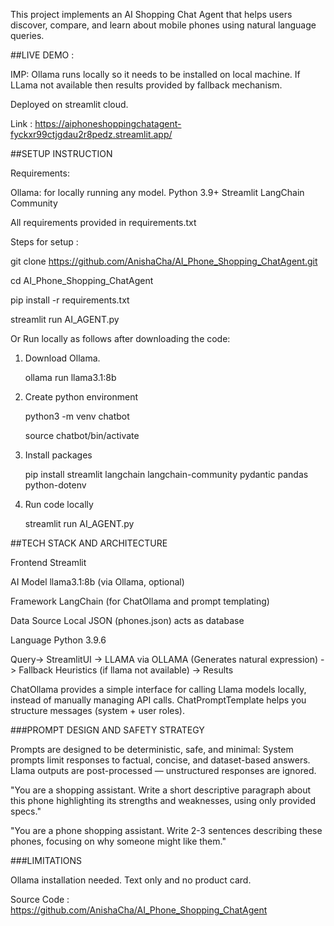 This project implements an AI Shopping Chat Agent that helps users discover, compare, and learn about mobile phones using natural language queries.

##LIVE DEMO :

IMP: Ollama runs locally so it needs to be installed on local machine.
If LLama not available then results provided by fallback mechanism. 

Deployed on streamlit cloud.

Link : https://aiphoneshoppingchatagent-fyckxr99ctjgdau2r8pedz.streamlit.app/

##SETUP INSTRUCTION

Requirements:

Ollama: for locally running any model.
Python 3.9+
Streamlit
LangChain Community

All requirements provided in requirements.txt

Steps for setup :

git clone https://github.com/AnishaCha/AI_Phone_Shopping_ChatAgent.git

cd AI_Phone_Shopping_ChatAgent

pip install -r requirements.txt

streamlit run AI_AGENT.py

Or Run locally as follows after downloading the code: 

1. Download Ollama.

	ollama run llama3.1:8b

2. Create python environment

	python3 -m venv chatbot

	source chatbot/bin/activate

3. Install packages

	pip install streamlit langchain langchain-community pydantic pandas python-dotenv

4. Run code locally

	streamlit run AI_AGENT.py

##TECH STACK AND ARCHITECTURE

Frontend	Streamlit

AI Model	llama3.1:8b (via Ollama, optional)

Framework	LangChain (for ChatOllama and prompt templating)

Data Source	Local JSON (phones.json) acts as database

Language	Python 3.9.6

Query-> StreamlitUI -> LLAMA via OLLAMA (Generates natural expression) -> Fallback Heuristics (if llama not available) -> Results 

ChatOllama provides a simple interface for calling Llama models locally, instead of manually managing API calls.
ChatPromptTemplate helps you structure messages (system + user roles).

###PROMPT DESIGN AND SAFETY STRATEGY

Prompts are designed to be deterministic, safe, and minimal:
System prompts limit responses to factual, concise, and dataset-based answers.
Llama outputs are post-processed — unstructured responses are ignored.

"You are a shopping assistant. Write a short descriptive paragraph about this phone highlighting its strengths and weaknesses, using only provided specs."

"You are a phone shopping assistant. Write 2-3 sentences describing these phones, focusing on why someone might like them."

###LIMITATIONS

Ollama installation needed.
Text only and no product card.

Source Code : https://github.com/AnishaCha/AI_Phone_Shopping_ChatAgent








